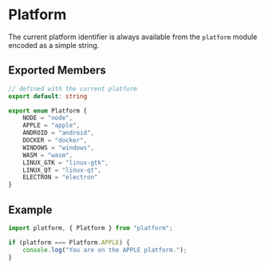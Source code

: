# Platform

The current platform identifier is always available from the `platform` module encoded as a simple string.

## Exported Members

```typescript
// defined with the current platform
export default: string

export enum Platform {
    NODE = "node",
    APPLE = "apple",
    ANDROID = "android",
    DOCKER = "docker",
    WINDOWS = "windows",
    WASM = "wasm",
    LINUX_GTK = "linux-gtk",
    LINUX_QT = "linux-qt",
    ELECTRON = "electron"
}
```

## Example

```typescript
import platform, { Platform } from "platform";

if (platform === Platform.APPLE) {
    console.log("You are on the APPLE platform.");
}
```
